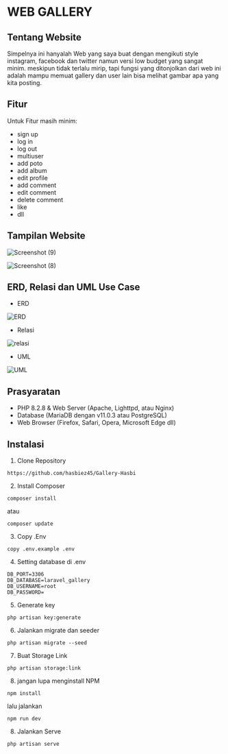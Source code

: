 # WEB GALLERY

## Tentang Website

Simpelnya ini hanyalah Web yang saya buat dengan mengikuti style instagram, facebook dan twitter namun versi low budget yang sangat minim. meskipun tidak terlalu mirip, tapi fungsi yang ditonjolkan dari web ini adalah mampu memuat gallery dan user lain bisa melihat gambar apa yang kita posting.

## Fitur

Untuk Fitur masih minim:
- sign up
- log in
- log out
- multiuser
- add poto
- add album
- edit profile
- add comment
- edit comment
- delete comment
- like
- dll

## Tampilan Website

![Screenshot (9)](https://github.com/hasbiez45/Gallery-Hasbi/assets/110511061/711b928a-f351-4c10-a318-aff1e0f40117)

![Screenshot (8)](https://github.com/hasbiez45/Gallery-Hasbi/assets/110511061/9645b750-a193-4a06-9274-3ff7e523df12)

## ERD, Relasi dan UML Use Case

- ERD

![ERD](https://github.com/hasbiez45/Gallery-Hasbi/assets/110511061/9b1e9a32-e474-4b0a-8fb8-a98c7b75040b)

- Relasi

![relasi](https://github.com/hasbiez45/Gallery-Hasbi/assets/110511061/cf59cdcc-2111-4104-80e7-9dd529c74e38)

- UML

![UML](https://github.com/hasbiez45/Gallery-Hasbi/assets/110511061/95f955c4-df4b-4d77-ab10-7fb9fc5337c3)

## Prasyaratan

- PHP 8.2.8 & Web Server (Apache, Lighttpd, atau Nginx)
- Database (MariaDB dengan v11.0.3 atau PostgreSQL)
- Web Browser (Firefox, Safari, Opera, Microsoft Edge dll)

## Instalasi
1. Clone Repository
```
https://github.com/hasbiez45/Gallery-Hasbi
```

2. Install Composer
```
composer install
```
atau
```
composer update
```

3. Copy .Env
```
copy .env.example .env
```

4. Setting database di .env
```
DB_PORT=3306
DB_DATABASE=laravel_gallery
DB_USERNAME=root
DB_PASSWORD=
```

5. Generate key
```
php artisan key:generate
```

6. Jalankan migrate dan seeder
```
php artisan migrate --seed
```

7. Buat Storage Link
```
php artisan storage:link
```

8. jangan lupa menginstall NPM
```
npm install
```
lalu jalankan
```
npm run dev
```

8. Jalankan Serve
```
php artisan serve
```
